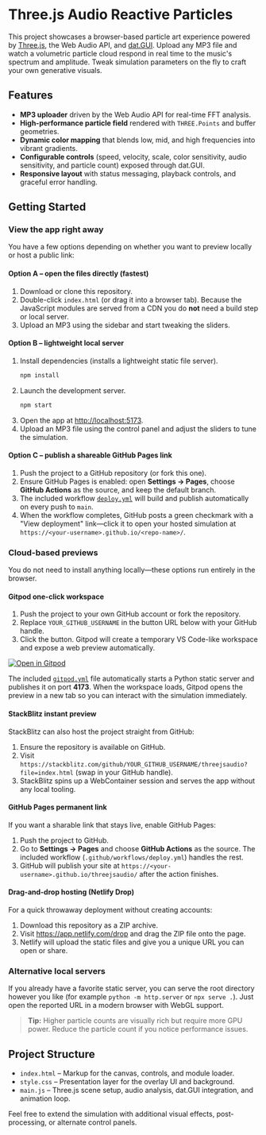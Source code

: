 # Three.js Audio Reactive Particles

This project showcases a browser-based particle art experience powered by [Three.js](https://threejs.org/), the Web Audio API, and [dat.GUI](https://github.com/dataarts/dat.gui). Upload any MP3 file and watch a volumetric particle cloud respond in real time to the music's spectrum and amplitude. Tweak simulation parameters on the fly to craft your own generative visuals.

## Features

- **MP3 uploader** driven by the Web Audio API for real-time FFT analysis.
- **High-performance particle field** rendered with `THREE.Points` and buffer geometries.
- **Dynamic color mapping** that blends low, mid, and high frequencies into vibrant gradients.
- **Configurable controls** (speed, velocity, scale, color sensitivity, audio sensitivity, and particle count) exposed through dat.GUI.
- **Responsive layout** with status messaging, playback controls, and graceful error handling.

## Getting Started

### View the app right away

You have a few options depending on whether you want to preview locally or host a public link:

#### Option A – open the files directly (fastest)

1. Download or clone this repository.
2. Double-click `index.html` (or drag it into a browser tab). Because the JavaScript modules are served from a CDN you do **not** need a build step or local server.
3. Upload an MP3 using the sidebar and start tweaking the sliders.

#### Option B – lightweight local server

1. Install dependencies (installs a lightweight static file server).
   ```bash
   npm install
   ```
2. Launch the development server.
   ```bash
   npm start
   ```
3. Open the app at <http://localhost:5173>.
4. Upload an MP3 file using the control panel and adjust the sliders to tune the simulation.

#### Option C – publish a shareable GitHub Pages link

1. Push the project to a GitHub repository (or fork this one).
2. Ensure GitHub Pages is enabled: open **Settings → Pages**, choose **GitHub Actions** as the source, and keep the default branch.
3. The included workflow [`deploy.yml`](.github/workflows/deploy.yml) will build and publish automatically on every push to `main`.
4. When the workflow completes, GitHub posts a green checkmark with a "View deployment" link—click it to open your hosted simulation at `https://<your-username>.github.io/<repo-name>/`.

### Cloud-based previews

You do not need to install anything locally—these options run entirely in the browser.

#### Gitpod one-click workspace

1. Push the project to your own GitHub account or fork the repository.
2. Replace `YOUR_GITHUB_USERNAME` in the button URL below with your GitHub handle.
3. Click the button. Gitpod will create a temporary VS Code-like workspace and expose a web preview automatically.

[![Open in Gitpod](https://gitpod.io/button/open-in-gitpod.svg)](https://gitpod.io/#https://github.com/YOUR_GITHUB_USERNAME/threejsaudio)

The included [`gitpod.yml`](./gitpod.yml) file automatically starts a Python static server and publishes it on port **4173**. When the workspace loads, Gitpod opens the preview in a new tab so you can interact with the simulation immediately.

#### StackBlitz instant preview

StackBlitz can also host the project straight from GitHub:

1. Ensure the repository is available on GitHub.
2. Visit `https://stackblitz.com/github/YOUR_GITHUB_USERNAME/threejsaudio?file=index.html` (swap in your GitHub handle).
3. StackBlitz spins up a WebContainer session and serves the app without any local tooling.

#### GitHub Pages permanent link

If you want a sharable link that stays live, enable GitHub Pages:

1. Push the project to GitHub.
2. Go to **Settings → Pages** and choose **GitHub Actions** as the source. The included workflow (`.github/workflows/deploy.yml`) handles the rest.
3. GitHub will publish your site at `https://<your-username>.github.io/threejsaudio/` after the action finishes.

#### Drag-and-drop hosting (Netlify Drop)

For a quick throwaway deployment without creating accounts:

1. Download this repository as a ZIP archive.
2. Visit <https://app.netlify.com/drop> and drag the ZIP file onto the page.
3. Netlify will upload the static files and give you a unique URL you can open or share.

### Alternative local servers

If you already have a favorite static server, you can serve the root directory however you like (for example `python -m http.server` or `npx serve .`). Just open the reported URL in a modern browser with WebGL support.

> **Tip:** Higher particle counts are visually rich but require more GPU power. Reduce the particle count if you notice performance issues.

## Project Structure

- `index.html` – Markup for the canvas, controls, and module loader.
- `style.css` – Presentation layer for the overlay UI and background.
- `main.js` – Three.js scene setup, audio analysis, dat.GUI integration, and animation loop.

Feel free to extend the simulation with additional visual effects, post-processing, or alternate control panels.
